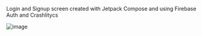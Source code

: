 Login and Signup screen created with Jetpack Compose and using Firebase Auth and Crashlitycs

![image](https://github.com/user-attachments/assets/32765873-671d-4f81-8726-b51fded1b535)
